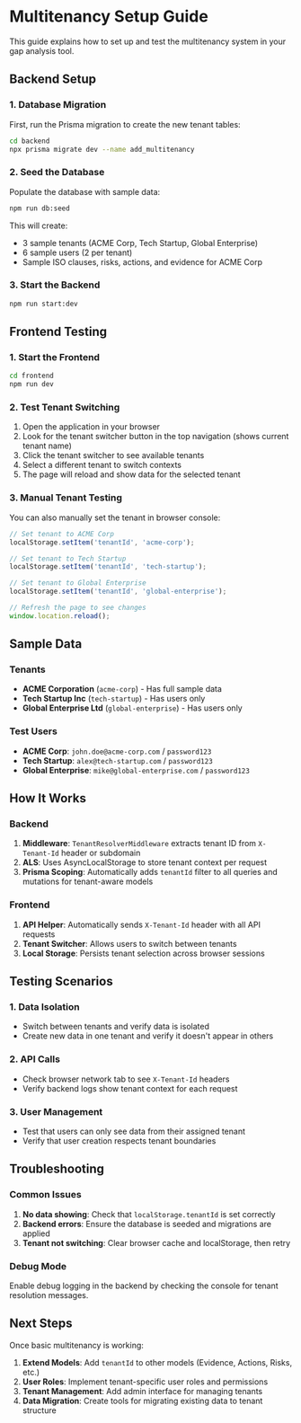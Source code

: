 # Multitenancy Setup Guide

This guide explains how to set up and test the multitenancy system in your gap analysis tool.

## Backend Setup

### 1. Database Migration
First, run the Prisma migration to create the new tenant tables:

```bash
cd backend
npx prisma migrate dev --name add_multitenancy
```

### 2. Seed the Database
Populate the database with sample data:

```bash
npm run db:seed
```

This will create:
- 3 sample tenants (ACME Corp, Tech Startup, Global Enterprise)
- 6 sample users (2 per tenant)
- Sample ISO clauses, risks, actions, and evidence for ACME Corp

### 3. Start the Backend
```bash
npm run start:dev
```

## Frontend Testing

### 1. Start the Frontend
```bash
cd frontend
npm run dev
```

### 2. Test Tenant Switching
1. Open the application in your browser
2. Look for the tenant switcher button in the top navigation (shows current tenant name)
3. Click the tenant switcher to see available tenants
4. Select a different tenant to switch contexts
5. The page will reload and show data for the selected tenant

### 3. Manual Tenant Testing
You can also manually set the tenant in browser console:

```javascript
// Set tenant to ACME Corp
localStorage.setItem('tenantId', 'acme-corp');

// Set tenant to Tech Startup
localStorage.setItem('tenantId', 'tech-startup');

// Set tenant to Global Enterprise
localStorage.setItem('tenantId', 'global-enterprise');

// Refresh the page to see changes
window.location.reload();
```

## Sample Data

### Tenants
- **ACME Corporation** (`acme-corp`) - Has full sample data
- **Tech Startup Inc** (`tech-startup`) - Has users only
- **Global Enterprise Ltd** (`global-enterprise`) - Has users only

### Test Users
- **ACME Corp**: `john.doe@acme-corp.com` / `password123`
- **Tech Startup**: `alex@tech-startup.com` / `password123`
- **Global Enterprise**: `mike@global-enterprise.com` / `password123`

## How It Works

### Backend
1. **Middleware**: `TenantResolverMiddleware` extracts tenant ID from `X-Tenant-Id` header or subdomain
2. **ALS**: Uses AsyncLocalStorage to store tenant context per request
3. **Prisma Scoping**: Automatically adds `tenantId` filter to all queries and mutations for tenant-aware models

### Frontend
1. **API Helper**: Automatically sends `X-Tenant-Id` header with all API requests
2. **Tenant Switcher**: Allows users to switch between tenants
3. **Local Storage**: Persists tenant selection across browser sessions

## Testing Scenarios

### 1. Data Isolation
- Switch between tenants and verify data is isolated
- Create new data in one tenant and verify it doesn't appear in others

### 2. API Calls
- Check browser network tab to see `X-Tenant-Id` headers
- Verify backend logs show tenant context for each request

### 3. User Management
- Test that users can only see data from their assigned tenant
- Verify that user creation respects tenant boundaries

## Troubleshooting

### Common Issues

1. **No data showing**: Check that `localStorage.tenantId` is set correctly
2. **Backend errors**: Ensure the database is seeded and migrations are applied
3. **Tenant not switching**: Clear browser cache and localStorage, then retry

### Debug Mode
Enable debug logging in the backend by checking the console for tenant resolution messages.

## Next Steps

Once basic multitenancy is working:

1. **Extend Models**: Add `tenantId` to other models (Evidence, Actions, Risks, etc.)
2. **User Roles**: Implement tenant-specific user roles and permissions
3. **Tenant Management**: Add admin interface for managing tenants
4. **Data Migration**: Create tools for migrating existing data to tenant structure
